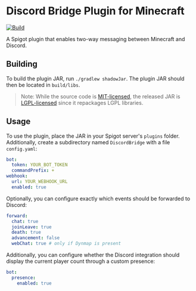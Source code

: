 # Discord Bridge Plugin for Minecraft

[![Build](https://github.com/fwcd/mc-discord-bridge/actions/workflows/build.yml/badge.svg)](https://github.com/fwcd/mc-discord-bridge/actions/workflows/build.yml)

A Spigot plugin that enables two-way messaging between Minecraft and Discord.

## Building

To build the plugin JAR, run `./gradlew shadowJar`. The plugin JAR should then be located in `build/libs`.

> Note: While the source code is [MIT-licensed](LICENSE), the released JAR is [LGPL-licensed](src/main/resources/LICENSE) since it repackages LGPL libraries.

## Usage

To use the plugin, place the JAR in your Spigot server's `plugins` folder. Additionally, create a subdirectory named `DiscordBridge` with a file `config.yaml`:

```yaml
bot:
  token: YOUR_BOT_TOKEN
  commandPrefix: +
webhook:
  url: YOUR_WEBHOOK_URL
  enabled: true
```

Optionally, you can configure exactly which events should be forwarded to Discord:

```yaml
forward:
  chat: true
  joinLeave: true
  death: true
  advancement: false
  webChat: true # only if Dynmap is present
```

Additionally, you can configure whether the Discord integration should display the current player count through a custom presence:

```yaml
bot:
  presence:
    enabled: true
```
